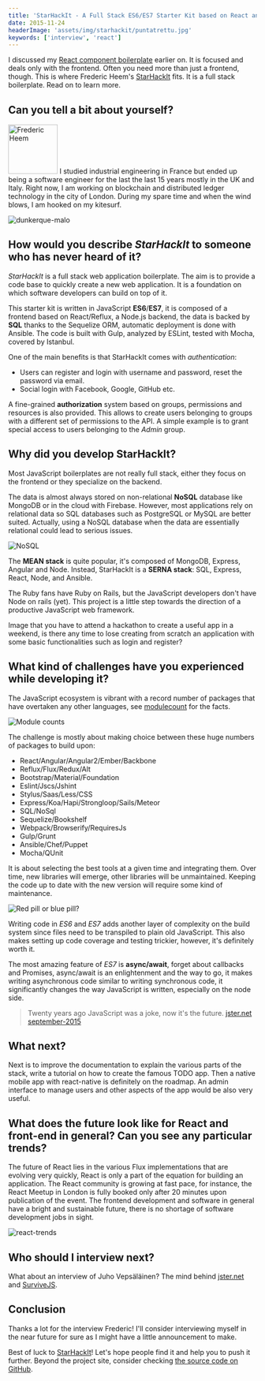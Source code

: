 ```yaml
---
title: 'StarHackIt - A Full Stack ES6/ES7 Starter Kit based on React and Node - Interview with Frederic Heem'
date: 2015-11-24
headerImage: 'assets/img/starhackit/puntatrettu.jpg'
keywords: ['interview', 'react']
---
```


I discussed my [React component boilerplate](https://survivejs.github.io/react-component-boilerplate/) earlier on. It is focused and deals only with the frontend. Often you need more than just a frontend, though. This is where Frederic Heem's [StarHackIt](http://starhack.it/) fits. It is a full stack boilerplate. Read on to learn more.

## Can you tell a bit about yourself?

<p>
  <span class="author">
    <img src="assets/img/starhackit/hf.jpg" alt="Frederic Heem" class='author' width='100' />
  </span>
I studied industrial engineering in France but ended up being a software engineer for the last the last 15 years mostly in the UK and Italy. Right now, I am working on blockchain and distributed ledger technology in the city of London. During my spare time and when the wind blows, I am hooked on my kitesurf.
</p>

<img src="assets/img/starhackit/dunkerque-malo.jpg" alt="dunkerque-malo" />

## How would you describe *StarHackIt* to someone who has never heard of it?

*StarHackIt* is a full stack web application boilerplate. The aim is to provide a code base to quickly create a new web application. It is a foundation on which software developers can build on top of it.

This starter kit is written in JavaScript **ES6**/**ES7**, it is composed of a frontend based on React/Reflux, a Node.js backend, the data is backed by **SQL** thanks to the Sequelize ORM, automatic deployment is done with Ansible. The code is built with Gulp, analyzed by ESLint, tested with Mocha, covered by Istanbul.

One of the main benefits is that StarHackIt comes with *authentication*:

* Users can register and login with username and password, reset the password via email.
* Social login with Facebook, Google, GitHub etc.

A fine-grained **authorization** system based on groups, permissions and resources is also provided. This allows to create users belonging to groups with a different set of permissions to the API. A simple example is to grant special access to users belonging to the *Admin* group.

## Why did you develop StarHackIt?

Most JavaScript boilerplates are not really full stack, either they focus on the frontend or they specialize on the backend.

The data is almost always stored on non-relational **NoSQL** database like MongoDB or in the cloud with Firebase. However, most applications rely on relational data so SQL databases such as PostgreSQL or MySQL are better suited. Actually, using a NoSQL database when the data are essentially relational could lead to serious issues.

<img src="assets/img/starhackit/nosql.jpg" alt="NoSQL" />

The **MEAN stack** is quite popular, it's composed of MongoDB, Express, Angular and Node. Instead, StarHackIt is a **SERNA stack**: SQL, Express, React, Node, and Ansible.

The Ruby fans have Ruby on Rails, but the JavaScript developers don't have Node on rails (yet). This project is a little step towards the direction of a productive JavaScript web framework.

Image that you have to attend a hackathon to create a useful app in a weekend, is there any time to lose creating from scratch an application with some basic functionalities such as login and register?

## What kind of challenges have you experienced while developing it?

The JavaScript ecosystem is vibrant with a record number of packages that have overtaken any other languages, see [modulecount](http://www.modulecounts.com/) for the facts.

<img src="assets/img/starhackit/modulecounts.png" alt="Module counts" />

The challenge is mostly about making choice between these huge numbers of packages to build upon:

* React/Angular/Angular2/Ember/Backbone
* Reflux/Flux/Redux/Alt
* Bootstrap/Material/Foundation
* Eslint/Jscs/Jshint
* Stylus/Saas/Less/CSS
* Express/Koa/Hapi/Strongloop/Sails/Meteor
* SQL/NoSql
* Sequelize/Bookshelf
* Webpack/Browserify/RequiresJs
* Gulp/Grunt
* Ansible/Chef/Puppet
* Mocha/QUnit

It is about selecting the best tools at a given time and integrating them. Over time, new libraries will emerge, other libraries will be unmaintained. Keeping the code up to date with the new version will require some kind of maintenance.

<img src="assets/img/starhackit/choosepillsmatrix.jpg" alt="Red pill or blue pill?" />

Writing code in *ES6* and *ES7* adds another layer of complexity on the build system since files need to be transpiled to plain old JavaScript. This also makes setting up code coverage and testing trickier, however, it's definitely worth it.

The most amazing feature of *ES7* is **async/await**, forget about callbacks and Promises, async/await is an enlightenment and the way to go, it makes writing asynchronous code similar to writing synchronous code, it significantly changes the way JavaScript is written, especially on the node side.

> Twenty years ago JavaScript was a joke, now it's the future. [jster.net september-2015 ](http://jster.net/blog/monthly-jster-september-2015-part-2#.VkPBH2SKH-k)

## What next?

Next is to improve the documentation to explain the various parts of the stack, write a tutorial on how to create the famous TODO app. Then a native mobile app with react-native is definitely on the roadmap. An admin interface to manage users and other aspects of the app would be also very useful.

## What does the future look like for React and front-end in general? Can you see any particular trends?

The future of React lies in the various Flux implementations that are evolving very quickly, React is only a part of the equation for building an application. The React community is growing at fast pace, for instance, the React Meetup in London is fully booked only after 20 minutes upon publication of the event. The frontend development and software in general have a bright and sustainable future, there is no shortage of software development jobs in sight.

<img src="assets/img/starhackit/react-trends.png" alt="react-trends"/>

## Who should I interview next?

What about an interview of Juho Vepsäläinen? The mind behind [jster.net](http://jster.net/) and [SurviveJS](http://survivejs.com/).

## Conclusion

Thanks a lot for the interview Frederic! I'll consider interviewing myself in the near future for sure as I might have a little announcement to make.

Best of luck to [StarHackIt](http://starhack.it/)! Let's hope people find it and help you to push it further. Beyond the project site, consider checking [the source code on GitHub](https://github.com/FredericHeem/starhackit).
